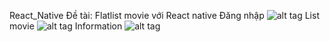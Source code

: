 React_Native
  Đề tài: Flatlist movie với React native
  Đăng nhập
  ![alt tag](http://www.mediafire.com/view/xo4w3gsdxm2qvyy/giao%20di%E1%BB%87n%20login.jpg)
  List movie
  ![alt tag](http://www.mediafire.com/view/6ordhq5ci3ctfox/giao%20di%E1%BB%87n%20danh%20s%C3%A1ch.jpg)
  Information
  ![alt tag](http://www.mediafire.com/view/h26pga8x119brgr/th%C3%B4ng%20tin.jpg)
